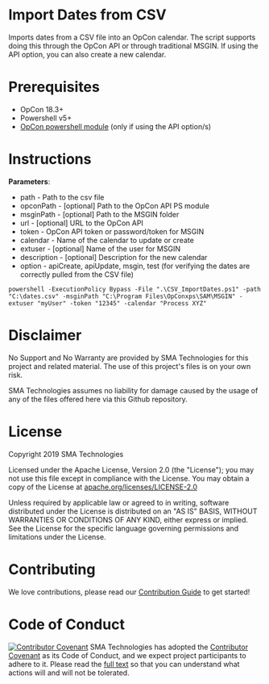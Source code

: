 # Import Dates from CSV
Imports dates from a CSV file into an OpCon calendar.  The script supports doing this through the OpCon API or through traditional MSGIN.  If using the API option, you can also create a new calendar.

# Prerequisites
* OpCon 18.3+
* Powershell v5+
* <a href="https://github.com/SMATechnologies/opcon-rest-api-client-powershell">OpCon powershell module</a> (only if using the API option/s)

# Instructions
<B>Parameters</b>:
* path - Path to the csv file
* opconPath - [optional] Path to the OpCon API PS module
* msginPath - [optional] Path to the MSGIN folder
* url - [optional] URL to the OpCon API
* token - OpCon API token or password/token for MSGIN
* calendar - Name of the calendar to update or create
* extuser - [optional] Name of the user for MSGIN
* description - [optional] Description for the new calendar
* option - apiCreate, apiUpdate, msgin, test (for verifying the dates are correctly pulled from the CSV file)

```
powershell -ExecutionPolicy Bypass -File ".\CSV_ImportDates.ps1" -path "C:\dates.csv" -msginPath "C:\Program Files\OpConxps\SAM\MSGIN" -extuser "myUser" -token "12345" -calendar "Process XYZ"
```

# Disclaimer
No Support and No Warranty are provided by SMA Technologies for this project and related material. The use of this project's files is on your own risk.

SMA Technologies assumes no liability for damage caused by the usage of any of the files offered here via this Github repository.

# License
Copyright 2019 SMA Technologies

Licensed under the Apache License, Version 2.0 (the "License");
you may not use this file except in compliance with the License.
You may obtain a copy of the License at [apache.org/licenses/LICENSE-2.0](http://www.apache.org/licenses/LICENSE-2.0)

Unless required by applicable law or agreed to in writing, software
distributed under the License is distributed on an "AS IS" BASIS,
WITHOUT WARRANTIES OR CONDITIONS OF ANY KIND, either express or implied.
See the License for the specific language governing permissions and
limitations under the License.

# Contributing
We love contributions, please read our [Contribution Guide](CONTRIBUTING.md) to get started!

# Code of Conduct
[![Contributor Covenant](https://img.shields.io/badge/Contributor%20Covenant-v2.0%20adopted-ff69b4.svg)](code-of-conduct.md)
SMA Technologies has adopted the [Contributor Covenant](CODE_OF_CONDUCT.md) as its Code of Conduct, and we expect project participants to adhere to it. Please read the [full text](CODE_OF_CONDUCT.md) so that you can understand what actions will and will not be tolerated.
